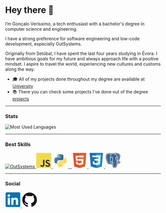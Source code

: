 # Hey there 👋

I’m Gonçalo Veríssimo, a tech enthusiast with a bachelor's degree in computer science and engineering.

I have a strong preference for software engineering and low-code development, especially OutSystems.

Originally from Setúbal, I have spent the last four years studying in Évora.
I have ambitious goals for my future and always approach life with a positive mindset. I aspire to travel the world, experiencing new cultures and customs along the way.

- 🎓 All of my projects done throughout my degree are available at [University](https://github.com/goncalofverissimo/University)
- 📚 There you can check some projects I've done out of the degree [projects](https://github.com/goncalofverissimo/projects)


---


### Stats

![Most Used Languages](https://github-readme-stats.vercel.app/api/top-langs/?username=goncalofverissimo&layout=compact&theme=omni)


---


### Best Skills

<a href="https://www.outsystems.com/" target="_blank">
  <img src="https://cdn-1.webcatalog.io/catalog/outsystems/outsystems-icon-filled-256.png?v=1714775369841" alt="OutSystems"
  width="50">
</a>

<a href="https://developer.mozilla.org/en-US/docs/Web/JavaScript" target="_blank">
  <img src="https://raw.githubusercontent.com/devicons/devicon/master/icons/javascript/javascript-original.svg" alt="JavaScript"   
 width="50">
</a>

<a href="https://www.python.org/" target="_blank">
  <img src="https://raw.githubusercontent.com/devicons/devicon/master/icons/python/python-original.svg" alt="Python"
  width="50">   
</a>

<a href="https://www.w3schools.com/html/" target="_blank">
  <img src="https://raw.githubusercontent.com/devicons/devicon/master/icons/html5/html5-original.svg"   
 alt="HTML5" width="50">
</a>

<a href="https://www.w3schools.com/css/" target="_blank">
  <img src="https://raw.githubusercontent.com/devicons/devicon/master/icons/css3/css3-original.svg"   
 alt="CSS3" width="50">
</a>

<a href="https://www.postgresql.org/" target="_blank">
  <img src="https://raw.githubusercontent.com/devicons/devicon/master/icons/postgresql/postgresql-original.svg"   
 alt="PostgreSQL" width="50">
</a>


---


### Social

<a href="https://www.linkedin.com/in/goncaloverissimopt" target="_blank">
  <img src="https://raw.githubusercontent.com/devicons/devicon/master/icons/linkedin/linkedin-original.svg"    
 alt="LinkedIn" width="50">
</a>

<a href="https://github.com/goncalofverissimo" target="_blank">
  <img src="https://raw.githubusercontent.com/devicons/devicon/master/icons/github/github-original.svg"     
 alt="GitHub" width="50">
</a>
